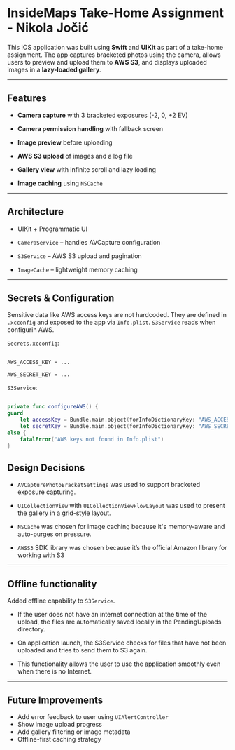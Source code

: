 # InsideMaps Take-Home Assignment  - Nikola Jočić

  

This iOS application was built using ****Swift**** and ****UIKit**** as part of a take-home assignment. The app captures bracketed photos using the camera, allows users to preview and upload them to ****AWS S3****, and displays uploaded images in a ****lazy-loaded gallery****.
  
---  

## Features

- ****Camera capture**** with 3 bracketed exposures (-2, 0, +2 EV)

- ****Camera permission handling**** with fallback screen

- ****Image preview**** before uploading

- ****AWS S3 upload**** of images and a log file

- ****Gallery view**** with infinite scroll and lazy loading

- ****Image caching**** using `NSCache`

---

## Architecture

- UIKit + Programmatic UI

-  `CameraService` – handles AVCapture configuration

- `S3Service` – AWS S3 upload and pagination

- `ImageCache` – lightweight memory caching
  
---

## Secrets & Configuration

Sensitive data like AWS access keys are not hardcoded.
They are defined in `.xcconfig` and exposed to the app via `Info.plist`.
`S3Service` reads when configurin AWS.

`Secrets.xcconfig`:

```text

AWS_ACCESS_KEY = ...

AWS_SECRET_KEY = ...
```

`S3Service`:

```Swift  

private func configureAWS() {
guard
    let accessKey = Bundle.main.object(forInfoDictionaryKey: "AWS_ACCESS_KEY") as? String,
    let secretKey = Bundle.main.object(forInfoDictionaryKey: "AWS_SECRET_KEY") as? String
else {
    fatalError("AWS keys not found in Info.plist")
}
```
## Design Decisions

-   `AVCapturePhotoBracketSettings`  was used to support bracketed exposure capturing.
    
-   `UICollectionView`  with  `UICollectionViewFlowLayout`  was used to present the gallery in a grid-style layout.
    
-   `NSCache`  was chosen for image caching because it's memory-aware and auto-purges on pressure.

-   `AWSS3` SDK library was chosen because it’s the official Amazon library for working with S3

----------

## Offline functionality

Added offline capability to `S3Service`.

-   If the user does not have an internet connection at the time of the upload, the files are automatically saved locally in the PendingUploads directory.
    
-   On application launch, the S3Service checks for files that have not been uploaded and tries to send them to S3 again.

- This functionality allows the user to use the application smoothly even when there is no Internet.

----------

## Future Improvements

-   Add error feedback to user using  `UIAlertController`
-   Show image upload progress
-   Add gallery filtering or image metadata
-   Offline-first caching strategy
